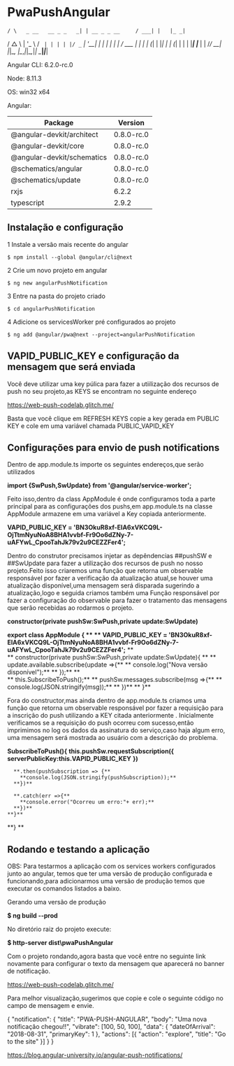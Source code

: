 # PwaPushAngular

    / \   _ __   __ _ _   _| | __ _ _ __     / ___| |   |_ _|
   / △ \ | '_ \ / _` | | | | |/ _` | '__|   | |   | |    | |
  / ___ \| | | | (_| | |_| | | (_| | |      | |___| |___ | |
 /_/   \_\_| |_|\__, |\__,_|_|\__,_|_|       \____|_____|___|

Angular CLI: 6.2.0-rc.0

Node: 8.11.3

OS: win32 x64

Angular:


Package                      |Version
-----------------------------|-------------------------
@angular-devkit/architect    |0.8.0-rc.0
@angular-devkit/core         |0.8.0-rc.0
@angular-devkit/schematics   |0.8.0-rc.0
@schematics/angular          |0.8.0-rc.0
@schematics/update           |0.8.0-rc.0
rxjs                         |6.2.2
typescript                   |2.9.2


## Instalação e configuração

1 Instale a versão mais recente do angular  

	$ npm install --global @angular/cli@next

2 Crie um novo projeto em angular

	$ ng new angularPushNotification

3 Entre na pasta do projeto criado

	$ cd angularPushNotification

4 Adicione os servicesWorker pré configurados ao projeto

	$ ng add @angular/pwa@next --project=angularPushNotification



## VAPID_PUBLIC_KEY e configuração da mensagem que será enviada 

Você deve utilizar uma key púlica para fazer a utiilização dos recursos de push no seu projeto,as KEYS se encontram no seguinte endereço

https://web-push-codelab.glitch.me/

Basta que você clique em REFRESH KEYS copie a key gerada em PUBLIC KEY e cole em uma variável chamada PUBLIC_VAPID_KEY 


## Configurações para envio de push notifications 

Dentro de app.module.ts importe os seguintes endereços,que serão utilizados

**import {SwPush,SwUpdate} from '@angular/service-worker';**

Feito isso,dentro da class AppModule é onde configuramos toda a parte principal para as configurações
dos pushs,em app.module.ts na classe AppModule armazene em uma variável a Key copiada anteriormente.

**VAPID_PUBLIC_KEY = 'BN3OkuR8xf-ElA6xVKCQ9L-OjTtmNyuNoA8BHA1vvbf-Fr9Oo6dZNy-7-uAFYwL_CpooTahJk79v2u9CEZZFer4';**

Dentro do construtor precisamos injetar as depêndencias ##pushSW e ##SwUpdate para fazer a utilização dos recursos de push no nosso projeto.Feito isso criaremos uma função que retorna um observable responsável por fazer a verificação da atualização atual,se houver uma atualização disponível,uma mensagem será disparada sugerindo a atualização,logo e seguida criamos também uma Função responsável por fazer a configuração do observable para fazer o tratamento das mensagens que serão recebidas ao rodarmos o projeto.
	
**constructor(private pushSw:SwPush,private update:SwUpdate)**

**export class AppModule { **
**  VAPID_PUBLIC_KEY = 'BN3OkuR8xf-ElA6xVKCQ9L-OjTtmNyuNoA8BHA1vvbf-Fr9Oo6dZNy-7-uAFYwL_CpooTahJk79v2u9CEZZFer4';**
**	 
**	  constructor(private pushSw:SwPush,private update:SwUpdate){ **
**	    update.available.subscribe(update =>{**
**	        console.log("Nova versão disponível");**
**	      });**
**        
**       this.SubscribeToPush();**
**	      pushSw.messages.subscribe(msg =>{**
**	        console.log(JSON.stringify(msg));**
**        })**
**     }** 

Fora do constructor,mas ainda dentro de app.module.ts criamos uma função que retorna um observable responsável por fazer a requisição para a inscrição do push utilizando a KEY citada anteriormente . Inicialmente verificamos se a requisição do push ocorreu com sucesso,então imprimimos no log os dados da assinatura do serviço,caso haja algum erro, uma mensagem será mostrada ao usuário com a descrição do problema.


 **SubscribeToPush(){**
      **this.pushSw.requestSubscription({**
        **serverPublicKey:this.VAPID_PUBLIC_KEY**
      **})**

      **.then(pushSubscription => {**
        **console.log(JSON.stringify(pushSubscription));**
      **})**
      
      **.catch(err =>{**
        **console.error("Ocorreu um erro:"+ err);**
      **})**
    **}**
  **}	**



## Rodando e testando a aplicação

OBS: Para testarmos a aplicação com os services workers configurados junto ao angular, temos que ter uma versão de produção configurada e funcionando,para adicionarmos uma versão de produção temos que executar os comandos listados a baixo.


Gerando uma versão de produção

**$ ng build --prod**


No diretório raiz do projeto execute:
	
**$ http-server dist\pwaPushAngular**


Com o projeto rondando,agora basta que você entre no seguinte link novamente para configurar o texto da mensagem que aparecerá no banner de notificação.

https://web-push-codelab.glitch.me/


Para melhor visualização,sugerimos que copie e cole o seguinte código no campo de mensagem e envie.

{ 
        "notification": { 
            "title": "PWA-PUSH-ANGULAR", 
            "body": "Uma nova notificação chegou!!", 
            "vibrate": [100, 50, 100], 
            "data": { 
                "dateOfArrival": "2018-08-31",
                "primaryKey": 1 
            }, 
            "actions": [{ 
                "action": "explore", 
                "title": "Go to the site" 
            }] 
        }
}





https://blog.angular-university.io/angular-push-notifications/
